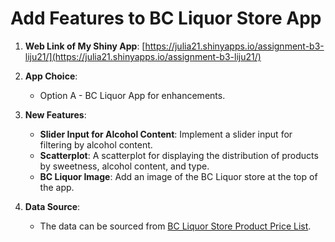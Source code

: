 # Add Features to BC Liquor Store App

1. **Web Link of My Shiny App**: [https://julia21.shinyapps.io/assignment-b3-liju21/](https://julia21.shinyapps.io/assignment-b3-liju21/)

2. **App Choice**: 
   - Option A - BC Liquor App for enhancements.

3. **New Features**:
   - **Slider Input for Alcohol Content**: Implement a slider input for filtering by alcohol content.
   - **Scatterplot**: A scatterplot for displaying the distribution of products by sweetness, alcohol content, and type.
   - **BC Liquor Image**: Add an image of the BC Liquor store at the top of the app.

4. **Data Source**: 
   - The data can be sourced from [BC Liquor Store Product Price List](https://www.opendatabc.ca/dataset/bc-liquor-store-product-price-list-current-prices).
